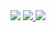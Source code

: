 <img src="https://capsule-render.vercel.app/api?type=wave&color=auto&height=300&section=header&text=컴퓨터공학과%20학생회&fontSize=90" />

<a href="https://www.instagram.com/csesc_41st/" target="_blank"> 
<img  src="http://img.shields.io/badge/-csesc_41st-pink?style=social&logo=Instagram&link=https://instagram.com/csesc_41st/"
        </a>
<a href=""> 
 <img src="http://img.shields.io/badge/-inha_cse@naver.com-white?style=social&logo=Naver&link="
        </a>
        

